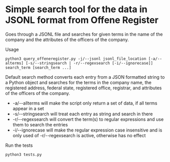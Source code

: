Simple search tool for the data in JSONL format from Offene Register
===============

Goes through a JSONL file and searches for given terms in the name of the company and the attributes of the officers of the company.

Usage

```
python3 query_offeneregister.py -j/--jsonl jsonl_file_location [-a/--alterms] [-s/--stringsearch | -r/--regexsearch [-i/--ignorecase]] search_term [search_term ...]
```

Default search method converts each entry from a JSON formatted string to a Python object and searches for the terms in the company name, the registered address, federal state, registered office, registrar, and attributes of the officers of the company.

- -a/--allterms will make the script only return a set of data, if all terms appear in a set
- -s/--stringsearch will treat each entry as string and search in there
- -r/--regexsearch will convert the term(s) to regular expressions and use them to search the entries
- -i/--ignorecase will make the regular expression case insensitive and is only used of -r/--regexsearch is active, otherwise has no effect

Run the tests

```
python3 tests.py
```